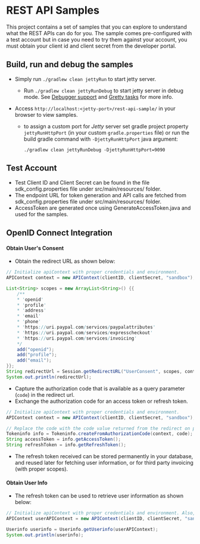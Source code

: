 REST API Samples
===================

This project contains a set of samples that you can explore to understand what the REST APIs can do for you. The sample comes pre-configured with a test account but in case you need to try them against your account, you must obtain your client id and client secret from the developer portal.

Build, run and debug the samples
--------------------------------

  * Simply run `./gradlew clean jettyRun` to start jetty server.
    * Run `./gradlew clean jettyRunDebug` to start jetty server in debug mode.
    See [Debugger support](http://akhikhl.github.io/gretty-doc/Debugger-support.html)
    and [Gretty tasks](http://akhikhl.github.io/gretty-doc/Gretty-tasks) for more info.

  * Access `http://localhost:<jetty-port>/rest-api-sample/` in your browser to view samples.
    * to assign a custom port for _Jetty_ server set gradle project property
    `jettyRunHttpPort` (in your custom `gradle.properties` file) or run
    the build gradle command with `-DjettyRunHttpPort` java argument:

      `./gradlew clean jettyRunDebug -DjettyRunHttpPort=9090`

Test Account
------------

   * Test Client ID and Client Secret can be found in the file sdk_config.properties file under src/main/resources/ folder.
   * The endpoint URL for token generation and API calls are fetched from sdk_config.properties file under src/main/resources/ folder.
   * AccessToken are generated once using GenerateAccessToken.java and used for the samples.

## OpenID Connect Integration

#### Obtain User's Consent
   * Obtain the redirect URL as shown below:
```java
// Initialize apiContext with proper credentials and environment.
APIContext context = new APIContext(clientID, clientSecret, "sandbox");

List<String> scopes = new ArrayList<String>() {{
    /**
    * 'openid'
    * 'profile'
    * 'address'
    * 'email'
    * 'phone'
    * 'https://uri.paypal.com/services/paypalattributes'
    * 'https://uri.paypal.com/services/expresscheckout'
    * 'https://uri.paypal.com/services/invoicing'
    */
    add("openid");
    add("profile");
    add("email");
}};
String redirectUrl = Session.getRedirectURL("UserConsent", scopes, context);
System.out.println(redirectUrl);
```
   * Capture the authorization code that is available as a query parameter (`code`) in the redirect url.
   * Exchange the authorization code for an access token or refresh token.

```java
// Initialize apiContext with proper credentials and environment.
APIContext context = new APIContext(clientID, clientSecret, "sandbox");

// Replace the code with the code value returned from the redirect on previous step.
Tokeninfo info = Tokeninfo.createFromAuthorizationCode(context, code);
String accessToken = info.getAccessToken();
String refreshToken = info.getRefreshToken();
```
   * The refresh token received can be stored permanently in your database, and reused later for fetching user information, or for third party invoicing (with proper scopes).

#### Obtain User Info
   * The refresh token can be used to retrieve user information as shown below:

```java
// Initialize apiContext with proper credentials and environment. Also, set the refreshToken retrieved from previous step.
APIContext userAPIContext = new APIContext(clientID, clientSecret, "sandbox").setRefreshToken(info.getRefreshToken());

Userinfo userinfo = Userinfo.getUserinfo(userAPIContext);
System.out.println(userinfo);
```
